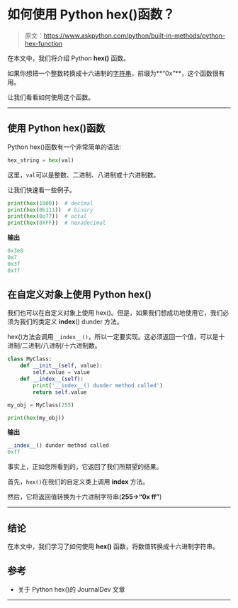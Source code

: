 # 如何使用 Python hex()函数？

> 原文：<https://www.askpython.com/python/built-in-methods/python-hex-function>

在本文中，我们将介绍 Python **hex()** 函数。

如果你想把一个整数转换成十六进制的[字符串](https://www.askpython.com/python/string/python-string-functions)，前缀为**“0x”**，这个函数很有用。

让我们看看如何使用这个函数。

* * *

## 使用 Python hex()函数

Python hex()函数有一个非常简单的语法:

```py
hex_string = hex(val)

```

这里，`val`可以是整数、二进制、八进制或十六进制数。

让我们快速看一些例子。

```py
print(hex(1000))  # decimal
print(hex(0b111))  # binary
print(hex(0o77))  # octal
print(hex(0XFF))  # hexadecimal

```

**输出**

```py
0x3e8
0x7
0x3f
0xff

```

## 在自定义对象上使用 Python hex()

我们也可以在自定义对象上使用 hex()。但是，如果我们想成功地使用它，我们必须为我们的类定义 __index__() dunder 方法。

hex()方法会调用`__index__()`，所以一定要实现。这必须返回一个值，可以是十进制/二进制/八进制/十六进制数。

```py
class MyClass:
    def __init__(self, value):
        self.value = value
    def __index__(self):
        print('__index__() dunder method called')
        return self.value

my_obj = MyClass(255)

print(hex(my_obj))

```

**输出**

```py
__index__() dunder method called
0xff

```

事实上，正如您所看到的，它返回了我们所期望的结果。

首先，`hex()`在我们的自定义类上调用 __index__ 方法。

然后，它将返回值转换为十六进制字符串(**255->“0x ff”**)

* * *

## 结论

在本文中，我们学习了如何使用 **hex()** 函数，将数值转换成十六进制字符串。

## 参考

*   关于 Python hex()的 JournalDev 文章

* * *